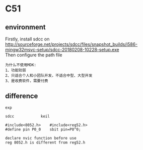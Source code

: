 # C51


## environment
Firstly, install sdcc on</br>
http://sourceforge.net/projects/sdcc/files/snapshot_builds/i586-mingw32msvc-setup/sdcc-20180208-10228-setup.exe</br>
Then configure the path file
```
为什么不使用MDK:
1、功能较弱
2、只适合个人和小团队开发，不适合中型、大型开发
3、是收费软件，需要付费
```
## difference
```
exp

sdcc			keil

#include<8052.h>	#include<reg52.h>
#define pin P0_0	sbit pin=P0^0;
	
declare nvic function before use
reg 8052.h is different from reg52.h
```
